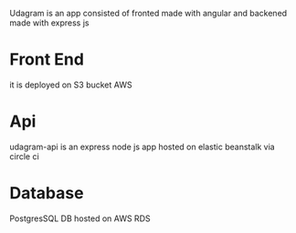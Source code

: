 Udagram is an app consisted of fronted made with angular and backened made with express js

# Front End

it is deployed on S3 bucket AWS

# Api

udagram-api is an express node js app hosted on elastic beanstalk via circle ci

# Database

PostgresSQL DB hosted on AWS RDS